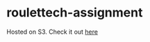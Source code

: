 # roulettech-assignment

Hosted on S3. Check it out [here](http://roulettech-todo-app-frontend.s3-website-us-east-1.amazonaws.com/)
